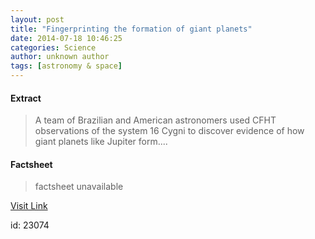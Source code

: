 ```yaml
---
layout: post
title: "Fingerprinting the formation of giant planets"
date: 2014-07-18 10:46:25
categories: Science
author: unknown author
tags: [astronomy & space]
---
```



#### Extract
>A team of Brazilian and American astronomers used CFHT observations of the system 16 Cygni to discover evidence of how giant planets like Jupiter form....

#### Factsheet
>factsheet unavailable

[Visit Link](http://phys.org/news324884769.html)

id:   23074


